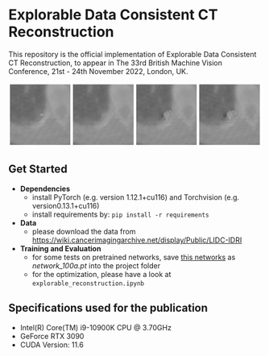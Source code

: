 
# Explorable Data Consistent CT Reconstruction
This repository is the official implementation of Explorable Data Consistent CT Reconstruction, to appear in The 33rd British Machine Vision Conference, 21st - 24th November 2022, London, UK.

![Here comes the image](./reconstructions.png?raw=true "")

## Get Started

- **Dependencies** 
  - install PyTorch (e.g. version 1.12.1+cu116) and Torchvision (e.g. version0.13.1+cu116) 
  - install requirements by: `pip install -r requirements`
- **Data** 
  - please download the data from https://wiki.cancerimagingarchive.net/display/Public/LIDC-IDRI
- **Training and Evaluation** 
	-   for some tests on pretrained networks, save [this networks](https://drive.google.com/drive/folders/1WQ_8HSFYS0TAWtHEjCmnh1Tg5avQZcIv?usp=sharing)  as *network_100a.pt* into the project folder
  - for the optimization, please have a look at  `explorable_reconstruction.ipynb` 


## Specifications used for the publication
- Intel(R) Core(TM) i9-10900K CPU @ 3.70GHz
- GeForce RTX 3090
- CUDA Version: 11.6
